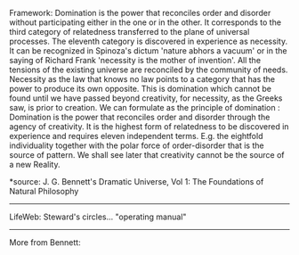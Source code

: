 Framework:
Domination is the power that reconciles order and disorder without participating either in the one or in the other. It corresponds to the third category of relatedness transferred to the plane of universal processes. The eleventh category is discovered in experience as necessity. It can be recognized in Spinoza's dictum 'nature abhors a vacuum' or in the saying of Richard Frank 'necessity is the mother of invention'. All the tensions of the existing universe are reconciled by the community of needs. Necessity as the law that knows no law points to a category that has the power to produce its own opposite. This is domination which cannot be found until we have passed beyond creativity, for necessity, as the Greeks saw, is prior to creation. We can formulate as the principle of domination :
Domination is the power that reconciles order and disorder through the agency of creativity. It is the highest form of relatedness to be discovered in experience and requires eleven independent terms.
E.g. the eightfold individuality together with the polar force of order-disorder that is the source of pattern. We shall see later that creativity cannot be the source of a new Reality.

*source: J. G. Bennett's Dramatic Universe, Vol 1: The Foundations of Natural Philosophy
_______________________
LifeWeb:
Steward's circles... "operating manual"
_______________________
More from Bennett:
